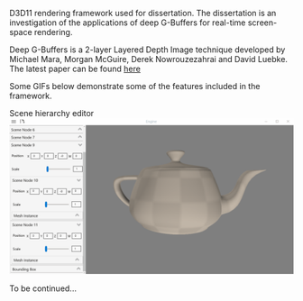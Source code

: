 D3D11 rendering framework used for dissertation.
The dissertation is an investigation of the applications of deep G-Buffers for real-time screen-space rendering.

Deep G-Buffers is a 2-layer Layered Depth Image technique developed by Michael Mara, Morgan McGuire, Derek Nowrouzezahrai and David Luebke. The latest paper can be found [here](http://graphics.cs.williams.edu/papers/DeepGBuffer16)

Some GIFs below demonstrate some of the features included in the framework.

Scene hierarchy editor
![Scene hierarchy editor](https://github.com/Donnay-Splash/Donnay-Splash.github.io/blob/master/Edit%20teapot.gif)

To be continued...
